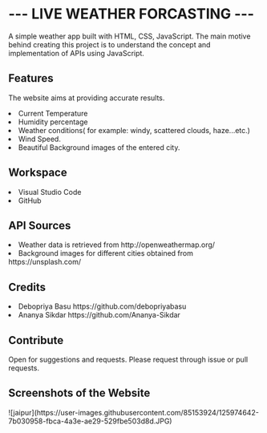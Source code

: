  <h1>--- LIVE WEATHER FORCASTING ---</h1>
 
A simple weather app built with HTML, CSS, JavaScript. The main motive behind creating this project is to understand the concept and implementation of APIs using JavaScript.

<h2>Features</h2>

The website aims at providing accurate results.

<li> Current Temperature 
<li> Humidity percentage
<li> Weather conditions( for example: windy, scattered clouds, haze...etc.)
<li> Wind Speed. 
<li> Beautiful Background images of the entered city.

<h2> Workspace</h2>

<li> Visual Studio Code
<li> GitHub

<H2> API Sources </H2>

<li> Weather data is retrieved from http://openweathermap.org/
<li> Background images for different cities obtained from https://unsplash.com/

<h2> Credits </h2>

<li> Debopriya Basu https://github.com/debopriyabasu
<li> Ananya Sikdar https://github.com/Ananya-Sikdar

<h2> Contribute </h2>
Open for suggestions and requests. Please request through issue or pull requests.

<h2> Screenshots of the Website </h2>
![jaipur](https://user-images.githubusercontent.com/85153924/125974642-7b030958-fbca-4a3e-ae29-529fbe503d8d.JPG)

